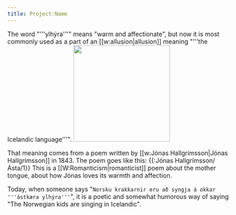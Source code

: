 ```yaml
---
title: Project:Name
---
```


The word "'''ylhýra'''" means "warm and affectionate", but now it is most commonly used as a part of an [[w:allusion|allusion]] meaning "'''the Icelandic language'''".
<Image src="Jonash.jpg" width="219"/>

That meaning comes from a poem written by [[w:Jónas Hallgrímsson|Jónas Hallgrímsson]] in 1843. The poem goes like this:
{{:Jónas Hallgrímsson/Ásta/1}}
This is a [[W:Romanticism|romanticist]] poem about the mother tongue, about how Jónas loves its warmth and affection.

Today, when someone says "`Norsku krakkarnir eru að syngja á okkar '''ástkæra ylhýra'''`", it is a poetic and somewhat humorous way of saying "The Norwegian kids are singing in Icelandic".

<!--{{public domain}}-->